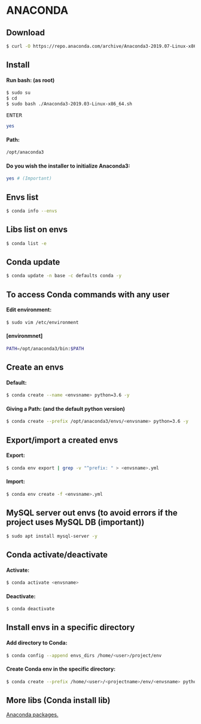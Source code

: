 # ANACONDA
## Download

```sh
$ curl -O https://repo.anaconda.com/archive/Anaconda3-2019.07-Linux-x86_64.sh
```

## Install
#### Run bash: (as root)

```sh
$ sudo su
$ cd
$ sudo bash ./Anaconda3-2019.03-Linux-x86_64.sh
```

<kbd>ENTER</kbd><br>

```sh
yes
```

#### Path:

```sh
/opt/anaconda3
```

#### Do you wish the installer to initialize Anaconda3:

```sh
yes # (Important)
```

## Envs list

```sh
$ conda info --envs
```

## Libs list on envs

```sh
$ conda list -e
```

## Conda update

```sh
$ conda update -n base -c defaults conda -y
```

## To access Conda commands with any user
#### Edit environment:

```sh
$ sudo vim /etc/environment
```

#### [environmnet]

```sh
PATH=/opt/anaconda3/bin:$PATH
```

## Create an envs
#### Default:

```sh
$ conda create --name <envsname> python=3.6 -y
```

#### Giving a Path: (and the default python version)

```sh
$ conda create --prefix /opt/anaconda3/envs/<envsname> python=3.6 -y
```

## Export/import a created envs
#### Export:

```sh
$ conda env export | grep -v "^prefix: " > <envsname>.yml
```

#### Import:

```sh
$ conda env create -f <envsname>.yml
```

## MySQL server out envs (to avoid errors if the project uses MySQL DB (important))

```sh
$ sudo apt install mysql-server -y
```

## Conda activate/deactivate
#### Activate:

```sh
$ conda activate <envsname>
```

#### Deactivate:

```sh
$ conda deactivate
```

## Install envs in a specific directory
#### Add directory to Conda:

```sh
$ conda config --append envs_dirs /home/<user>/project/env
```

#### Create Conda env in the specific directory:

```sh
$ conda create --prefix /home/<user>/<projectname>/env/<envsname> python=3.6 -y
```

## More libs (Conda install lib)

[Anaconda packages.](https://anaconda.org/anaconda/repo)